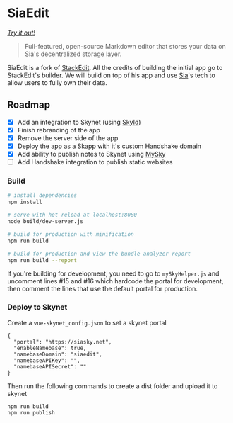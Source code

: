 # SiaEdit
*[Try it out!](https://siaedit.hns.siasky.net/)*

> Full-featured, open-source Markdown editor that stores your data on Sia's decentralized storage layer.

SiaEdit is a fork of [StackEdit](https://stackedit.io/). All the credits of building the initial app go to StackEdit's builder. We will build on top of his app and use [Sia](https://sia.tech)'s tech to allow users to fully own their data.

## Roadmap

 - [x] Add an integration to Skynet (using [SkyId](https://github.com/DaWe35/SkyID))
 - [x] Finish rebranding of the app
 - [x] Remove the server side of the app
 - [x] Deploy the app as a Skapp with it's custom Handshake domain
 - [x] Add ability to publish notes to Skynet using [MySky](https://siasky.net/docs/#mysky)
- [ ] Add Handshake integration to publish static websites

### Build

```bash
# install dependencies
npm install

# serve with hot reload at localhost:8080
node build/dev-server.js

# build for production with minification
npm run build

# build for production and view the bundle analyzer report
npm run build --report
```
If you're building for development, you need to go to ``mySkyHelper.js`` and uncomment lines #15 and #16 which hardcode the portal for development, then comment the lines that use the default portal for production.

### Deploy to Skynet

Create a ```vue-skynet_config.json``` to set a skynet portal
```
{
  "portal": "https://siasky.net",
  "enableNamebase": true,
  "namebaseDomain": "siaedit",
  "namebaseAPIKey": "",
  "namebaseAPISecret": ""
}
```
Then run the following commands to create a dist folder and upload it to skynet

```
npm run build
npm run publish
```


